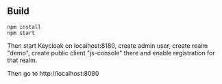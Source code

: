 Build
-----

```
npm install
npm start
```

Then start Keycloak on localhost:8180, create admin user, create realm "demo", create public client "js-console" there and enable registration for that realm.

Then go to http://localhost:8080